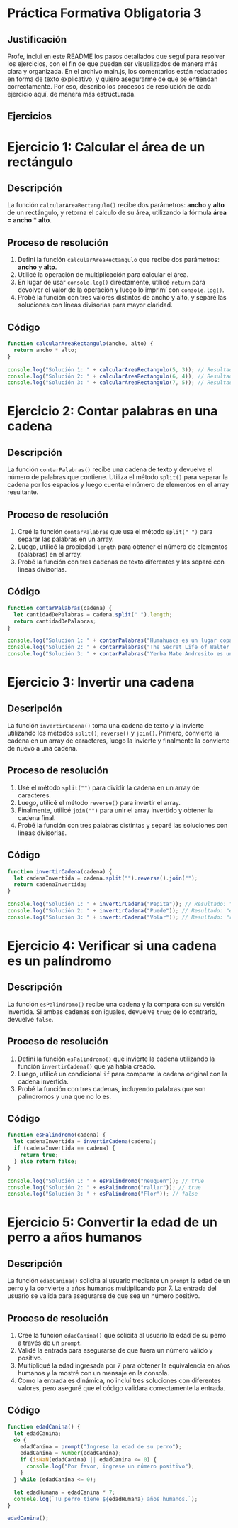 # Práctica Formativa Obligatoria 3

## Justificación

Profe, inclui en este README los pasos detallados que seguí para resolver los ejercicios, con el fin de que puedan ser visualizados de manera más clara y organizada. En el archivo main.js, los comentarios están redactados en forma de texto explicativo, y quiero asegurarme de que se entiendan correctamente. Por eso, describo los procesos de resolución de cada ejercicio aquí, de manera más estructurada.

## Ejercicios

# Ejercicio 1: Calcular el área de un rectángulo

## Descripción

La función `calcularAreaRectangulo()` recibe dos parámetros: **ancho** y **alto** de un rectángulo, y retorna el cálculo de su área, utilizando la fórmula **área = ancho * alto**.

## Proceso de resolución

1. Definí la función `calcularAreaRectangulo` que recibe dos parámetros: **ancho** y **alto**.
2. Utilicé la operación de multiplicación para calcular el área.
3. En lugar de usar `console.log()` directamente, utilicé `return` para devolver el valor de la operación y luego lo imprimí con `console.log()`.
4. Probé la función con tres valores distintos de ancho y alto, y separé las soluciones con líneas divisorias para mayor claridad.

## Código
```javascript
function calcularAreaRectangulo(ancho, alto) {
  return ancho * alto;
}

console.log("Solución 1: " + calcularAreaRectangulo(5, 3)); // Resultado: 15
console.log("Solución 2: " + calcularAreaRectangulo(6, 4)); // Resultado: 24
console.log("Solución 3: " + calcularAreaRectangulo(7, 5)); // Resultado: 35
```
# Ejercicio 2: Contar palabras en una cadena

## Descripción

La función `contarPalabras()` recibe una cadena de texto y devuelve el número de palabras que contiene. Utiliza el método `split()` para separar la cadena por los espacios y luego cuenta el número de elementos en el array resultante.

## Proceso de resolución

1. Creé la función `contarPalabras` que usa el método `split(" ")` para separar las palabras en un array.
2. Luego, utilicé la propiedad `length` para obtener el número de elementos (palabras) en el array.
3. Probé la función con tres cadenas de texto diferentes y las separé con líneas divisorias.

## Código
```javascript
function contarPalabras(cadena) {
  let cantidadDePalabras = cadena.split(" ").length;
  return cantidadDePalabras;
}

console.log("Solución 1: " + contarPalabras("Humahuaca es un lugar copado")); // Resultado: 5
console.log("Solución 2: " + contarPalabras("The Secret Life of Walter Mitty es una buena comedia")); // Resultado: 10
console.log("Solución 3: " + contarPalabras("Yerba Mate Andresito es una buena yerba")); // Resultado: 7
```
# Ejercicio 3: Invertir una cadena

## Descripción

La función `invertirCadena()` toma una cadena de texto y la invierte utilizando los métodos `split()`, `reverse()` y `join()`. Primero, convierte la cadena en un array de caracteres, luego la invierte y finalmente la convierte de nuevo a una cadena.

## Proceso de resolución

1. Usé el método `split("")` para dividir la cadena en un array de caracteres.
2. Luego, utilicé el método `reverse()` para invertir el array.
3. Finalmente, utilicé `join("")` para unir el array invertido y obtener la cadena final.
4. Probé la función con tres palabras distintas y separé las soluciones con líneas divisorias.

## Código
```javascript
function invertirCadena(cadena) {
  let cadenaInvertida = cadena.split("").reverse().join("");
  return cadenaInvertida;
}

console.log("Solución 1: " + invertirCadena("Pepita")); // Resultado: "atipeP"
console.log("Solución 2: " + invertirCadena("Puede")); // Resultado: "edeuP"
console.log("Solución 3: " + invertirCadena("Volar")); // Resultado: "raloV"
```
# Ejercicio 4: Verificar si una cadena es un palíndromo

## Descripción

La función `esPalindromo()` recibe una cadena y la compara con su versión invertida. Si ambas cadenas son iguales, devuelve `true`; de lo contrario, devuelve `false`.

## Proceso de resolución

1. Definí la función `esPalindromo()` que invierte la cadena utilizando la función `invertirCadena()` que ya había creado.
2. Luego, utilicé un condicional `if` para comparar la cadena original con la cadena invertida.
3. Probé la función con tres cadenas, incluyendo palabras que son palíndromos y una que no lo es.

## Código
```javascript
function esPalindromo(cadena) {
  let cadenaInvertida = invertirCadena(cadena);
  if (cadenaInvertida == cadena) {
    return true;
  } else return false;
}

console.log("Solución 1: " + esPalindromo("neuquen")); // true
console.log("Solución 2: " + esPalindromo("rallar")); // true
console.log("Solución 3: " + esPalindromo("Flor")); // false
```

# Ejercicio 5: Convertir la edad de un perro a años humanos

## Descripción

La función `edadCanina()` solicita al usuario mediante un `prompt` la edad de un perro y la convierte a años humanos multiplicando por 7. La entrada del usuario se valida para asegurarse de que sea un número positivo.

## Proceso de resolución

1. Creé la función `edadCanina()` que solicita al usuario la edad de su perro a través de un `prompt`.
2. Validé la entrada para asegurarse de que fuera un número válido y positivo.
3. Multipliqué la edad ingresada por 7 para obtener la equivalencia en años humanos y la mostré con un mensaje en la consola.
4. Como la entrada es dinámica, no incluí tres soluciones con diferentes valores, pero aseguré que el código validara correctamente la entrada.

## Código

```javascript
function edadCanina() {
  let edadCanina;
  do {
    edadCanina = prompt("Ingrese la edad de su perro");
    edadCanina = Number(edadCanina);
    if (isNaN(edadCanina) || edadCanina <= 0) {
      console.log("Por favor, ingrese un número positivo");
    }
  } while (edadCanina <= 0);

  let edadHumana = edadCanina * 7;
  console.log(`Tu perro tiene ${edadHumana} años humanos.`);
}

edadCanina();
```
